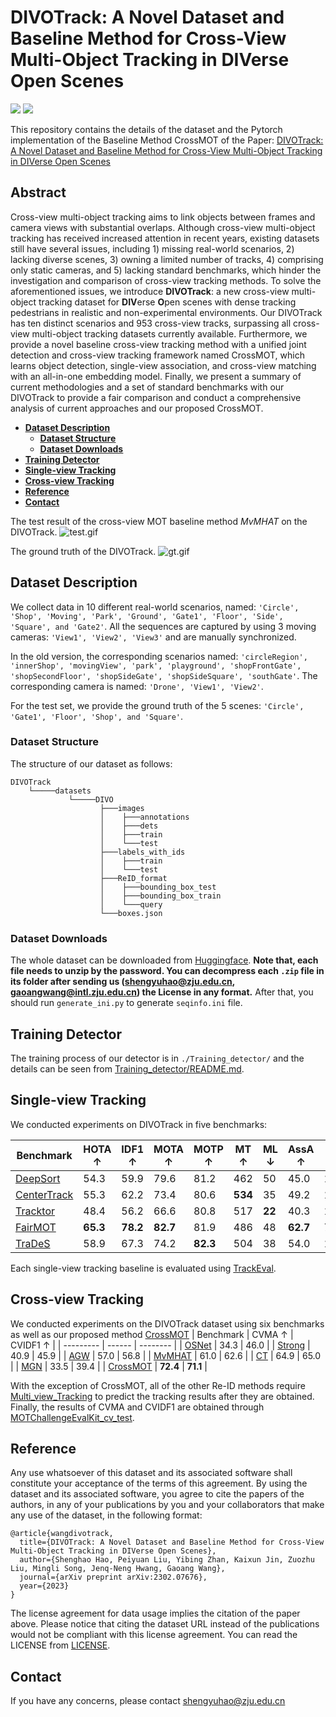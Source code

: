 # DIVOTrack: A Novel Dataset and Baseline Method for Cross-View Multi-Object Tracking in DIVerse Open Scenes
[![](http://img.shields.io/badge/cs.CV-arXiv%3A2302.07676-B31B1B.svg)](https://arxiv.org/abs/2302.07676)
[![](https://img.shields.io/badge/%F0%9F%A4%97%20Hugging%20Face-orange)](https://huggingface.co/datasets/syhao777/DIVOTrack)

This repository contains the details of the dataset and the Pytorch implementation of the Baseline Method CrossMOT of the Paper:
[DIVOTrack: A Novel Dataset and Baseline Method for Cross-View Multi-Object Tracking in DIVerse Open Scenes](https://arxiv.org/abs/2302.07676)


## Abstract
Cross-view multi-object tracking aims to link objects between frames and camera views with substantial overlaps. Although cross-view multi-object tracking has received increased attention in recent years, existing datasets still have several issues, including 1) missing real-world scenarios, 2) lacking diverse scenes, 3) owning a limited number of tracks, 4) comprising only static cameras, and 5) lacking standard benchmarks, which hinder the investigation and comparison of cross-view tracking methods. To solve the aforementioned issues, we introduce **DIVOTrack**: a new cross-view multi-object tracking dataset for **DIV**erse **O**pen scenes with dense tracking pedestrians in realistic and non-experimental environments. Our DIVOTrack has ten distinct scenarios and 953 cross-view tracks, surpassing all cross-view multi-object tracking datasets currently available. Furthermore, we provide a novel baseline cross-view tracking method with a unified joint detection and cross-view tracking framework named CrossMOT, which learns object detection, single-view association, and cross-view matching with an all-in-one embedding model. Finally, we present a summary of current methodologies and a set of standard benchmarks with our DIVOTrack to provide a fair comparison and conduct a comprehensive analysis of current approaches and our proposed CrossMOT.


- **<a href="#des"> <u>Dataset Description</u>**</a>
  - **<a href="#str"> <u>Dataset Structure</u>**</a>
  - **<a href="#dow"> <u>Dataset Downloads</u>**</a>
- **<a href="#det"> <u>Training Detector</u>**</a>
- **<a href="#sin"> <u>Single-view Tracking</u>**</a>
- **<a href="#cro"> <u>Cross-view Tracking</u>**</a>
- **<a href="#ref"> <u>Reference</u>**</a>
- **<a href="#con"> <u>Contact</u>**</a>

The test result of the cross-view MOT baseline method *MvMHAT* on the DIVOTrack. 
![test.gif](asset/test.gif)

The ground truth of the DIVOTrack.
![gt.gif](asset/gt.gif)

## <a id="des">Dataset Description</a>
We collect data in 10 different real-world scenarios, named: `'Circle', 'Shop', 'Moving', 'Park', 'Ground', 'Gate1', 'Floor', 'Side', 'Square', and 'Gate2'`. All
the sequences are captured by using 3 moving cameras: `'View1', 'View2', 'View3'` and are manually synchronized. 

In the old version, the corresponding scenarios named: `'circleRegion', 'innerShop', 'movingView', 'park', 'playground', 'shopFrontGate', 'shopSecondFloor', 'shopSideGate', 'shopSideSquare', 'southGate'`. The corresponding camera is named: `'Drone', 'View1', 'View2'`.

For the test set, we provide the ground truth of the 5 scenes: `'Circle', 'Gate1', 'Floor', 'Shop', and 'Square'`.
### <a id="str">Dataset Structure</a>
The structure of our dataset as follows:
```
DIVOTrack
    └─────datasets
             └─────DIVO
                    ├───images
                    │    ├───annotations
                    │    ├───dets
                    │    ├───train
                    │    └───test
                    ├───labels_with_ids
                    │    ├───train
                    │    └───test
                    ├───ReID_format
                    │    ├───bounding_box_test
                    │    ├───bounding_box_train
                    │    └───query
                    └───boxes.json

```
### <a id="dow">Dataset Downloads</a>
The whole dataset can be downloaded from [Huggingface](https://huggingface.co/datasets/syhao777/DIVOTrack). **Note that, each file needs to unzip by the password. You can decompress each `.zip` file in its folder after sending us (shengyuhao@zju.edu.cn, gaoangwang@intl.zju.edu.cn) the License in any format.** After that, you should run `generate_ini.py` to generate `seqinfo.ini` file. 

## <a id="det">Training Detector</a>
The training process of our detector is in `./Training_detector/` and the details can be seen from  [Training_detector/README.md](https://github.com/shengyuhao/DIVOTrack/tree/main/Training_Detector#readme).
## <a id="sin">Single-view Tracking</a>
We conducted experiments on DIVOTrack in five benchmarks:

| Benchmark | HOTA ↑ | IDF1 ↑ | MOTA ↑ | MOTP ↑ | MT ↑ | ML ↓ | AssA ↑ | IDSw ↓ | FM ↓ |
| --------- | ------ | ------ | ------ | ------ | ---- | ---- | ------ | ------ | ---- |
| [DeepSort](./Single_view_Tracking/Deepsort/)       | 54.3 | 59.9 | 79.6 | 81.2 | 462 | 50 | 45.0 | 1,920 | **2,504** |
| [CenterTrack](./Single_view_Tracking/CenterTrack/) | 55.3 | 62.2 | 73.4 | 80.6 | **534** | 35 | 49.2 | 1,631 | 2,950 |
| [Tracktor](./Single_view_Tracking/Tracktor/)       | 48.4 | 56.2 | 66.6 | 80.8 | 517 | **22** | 40.3 | 1,382 | 3,337 |
| [FairMOT](./Single_view_Tracking/FairMOT/)         | **65.3** | **78.2** | **82.7** | 81.9 | 486 | 48 | **62.7** | 731   | 3,498 |
| [TraDeS](./Single_view_Tracking/TraDeS/)           | 58.9 | 67.3 | 74.2 | **82.3** | 504 | 38 | 54.0 | 1,263 | 2,647 |

Each single-view tracking baseline is evaluated using [TrackEval](https://github.com/shengyuhao/DIVOTrack/tree/main/TrackEval#readme).

## <a id="cro">Cross-view Tracking</a>
We conducted experiments on the DIVOTrack dataset using six benchmarks as well as our proposed method [CrossMOT](./CrossMOT/)
| Benchmark | CVMA ↑ | CVIDF1 ↑ |
| --------- | ------ | -------- |
| [OSNet](./Cross_view_Tracking/OSNet/)       | 34.3 | 46.0 |
| [Strong](./Cross_view_Tracking/StrongReID/) | 40.9 | 45.9 |
| [AGW](./Cross_view_Tracking/AGW/)           | 57.0 | 56.8 |
| [MvMHAT](./Cross_view_Tracking/MvMHAT/)     | 61.0 | 62.6 |
| [CT](./Cross_view_Tracking/CT/)             | 64.9 | 65.0 |
| [MGN](./Cross_view_Tracking/MGN/)           | 33.5 | 39.4 |
| [CrossMOT](./CrossMOT/)                     | **72.4** | **71.1** |

With the exception of CrossMOT, all of the other Re-ID methods require [Multi_view_Tracking](https://github.com/shengyuhao/DIVOTrack/tree/main/Multi_view_Tracking#readme) to predict the tracking results after they are obtained. Finally, the results of CVMA and CVIDF1 are obtained through [MOTChallengeEvalKit_cv_test](https://github.com/shengyuhao/DIVOTrack/tree/main/MOTChallengeEvalKit_cv_test#readme).


## <a id="ref">Reference</a>
Any use whatsoever of this dataset and its associated software shall constitute your acceptance of the terms of this agreement. By using the dataset and its associated software, you agree to cite the papers of the authors, in any of your publications by you and your collaborators that make any use of the dataset, in the following format:
```
@article{wangdivotrack,
  title={DIVOTrack: A Novel Dataset and Baseline Method for Cross-View Multi-Object Tracking in DIVerse Open Scenes},
  author={Shenghao Hao, Peiyuan Liu, Yibing Zhan, Kaixun Jin, Zuozhu Liu, Mingli Song, Jenq-Neng Hwang, Gaoang Wang},
  journal={arXiv preprint arXiv:2302.07676},
  year={2023}
}
```
The license agreement for data usage implies the citation of the paper above. Please notice that citing the dataset URL instead of the publications would not be compliant with this license agreement. You can read the LICENSE from [LICENSE](https://github.com/shengyuhao/DIVOTrack/blob/main/LICENSE.md).

## <a id="con">Contact</a>
If you have any concerns, please contact [shengyuhao@zju.edu.cn](shengyuhao@zju.edu.cn)
